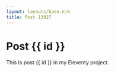 ```yaml
---
layout: layouts/base.njk
title: Post 13927
---
```


# Post {{ id }}

This is post {{ id }} in my Eleventy project.
